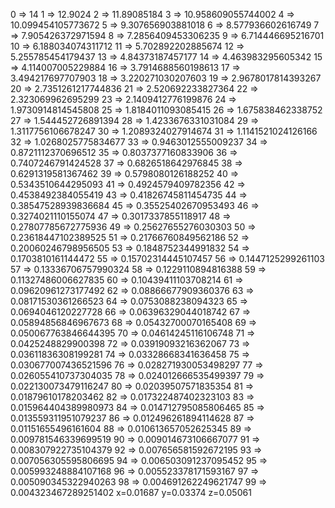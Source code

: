 0  =>  14
1  =>  12.9024
2  =>  11.89085184
3  =>  10.958609055744002
4  =>  10.099454105773672
5  =>  9.307656903881018
6  =>  8.577936602616749
7  =>  7.905426372971594
8  =>  7.2856409453306235
9  =>  6.714446695216701
10  =>  6.188034074311712
11  =>  5.702892202885674
12  =>  5.255785454179437
13  =>  4.84373187457177
14  =>  4.463983295605342
15  =>  4.114007005229884
16  =>  3.7914688560198613
17  =>  3.494217697707903
18  =>  3.220271030207603
19  =>  2.9678017814393267
20  =>  2.7351261217744836
21  =>  2.520692233827364
22  =>  2.323069962695299
23  =>  2.1409412776199876
24  =>  1.9730914814545808
25  =>  1.8184011093085415
26  =>  1.675838462338752
27  =>  1.544452726891394
28  =>  1.4233676331031084
29  =>  1.3117756106678247
30  =>  1.2089324027914674
31  =>  1.1141521024126166
32  =>  1.0268025775834677
33  =>  0.9463012555009237
34  =>  0.8721112370696512
35  =>  0.8037377160833906
36  =>  0.7407246791424528
37  =>  0.6826518642976845
38  =>  0.6291319581367462
39  =>  0.5798080126188252
40  =>  0.5343510644295093
41  =>  0.4924579409782356
42  =>  0.4538492384055419
43  =>  0.41826745811454735
44  =>  0.38547528939836684
45  =>  0.35525402670953493
46  =>  0.3274021110155074
47  =>  0.3017337855118917
48  =>  0.27807785672775936
49  =>  0.25627655276030303
50  =>  0.23618447102389525
51  =>  0.21766760849562186
52  =>  0.20060246798956505
53  =>  0.1848752344991832
54  =>  0.1703810161144472
55  =>  0.15702314445107457
56  =>  0.1447125299261103
57  =>  0.13336706757990324
58  =>  0.1229110894816388
59  =>  0.11327486006627835
60  =>  0.10439411103708214
61  =>  0.09620961273177492
62  =>  0.08866677909360376
63  =>  0.08171530361266523
64  =>  0.0753088238094323
65  =>  0.0694046120227728
66  =>  0.06396329044018742
67  =>  0.05894856846967673
68  =>  0.05432700070165408
69  =>  0.050067763846644395
70  =>  0.04614245116106748
71  =>  0.0425248829900398
72  =>  0.03919093216362067
73  =>  0.03611836308199281
74  =>  0.03328668341636458
75  =>  0.030677007436521596
76  =>  0.028271930053498297
77  =>  0.026055410737304035
78  =>  0.024012666535499397
79  =>  0.022130073479116247
80  =>  0.02039507571835354
81  =>  0.01879610178203462
82  =>  0.017322487402323103
83  =>  0.015964404389980973
84  =>  0.014712795085806465
85  =>  0.013559311951079237
86  =>  0.012496261894114628
87  =>  0.01151655496161604
88  =>  0.010613657052625345
89  =>  0.009781546339699519
90  =>  0.009014673106667077
91  =>  0.008307922735104379
92  =>  0.007656581592672195
93  =>  0.007056305595806695
94  =>  0.006503091237095452
95  =>  0.005993248884107168
96  =>  0.005523378171593167
97  =>  0.005090345322940263
98  =>  0.004691262249621747
99  =>  0.004323467289251402
x=0.01687 y=0.03374 z=0.05061